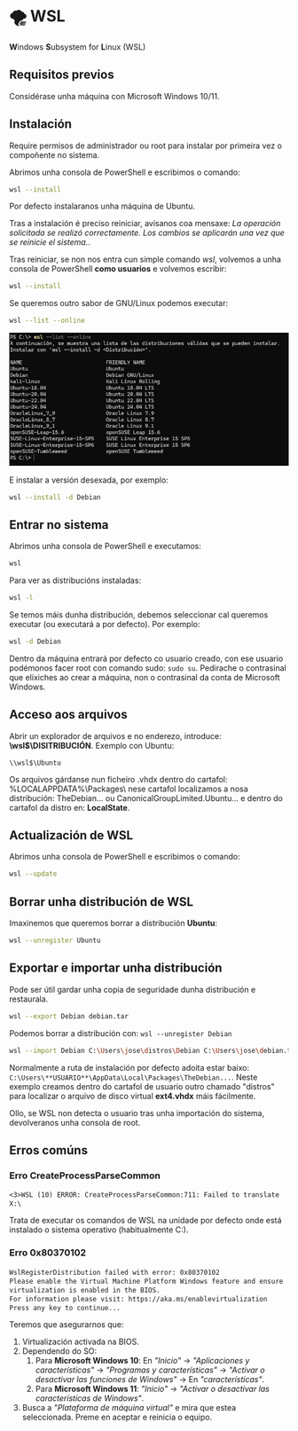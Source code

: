 # 🌪️ WSL
**W**indows **S**ubsystem for **L**inux (WSL)

## Requisitos previos

Considérase unha máquina con Microsoft Windows 10/11.

## Instalación

Require permisos de administrador ou root para instalar por primeira vez o compoñente no sistema.

Abrimos unha consola de PowerShell e escribimos o comando:

``` bash
wsl --install
```

Por defecto instalaranos unha máquina de Ubuntu.

Tras a instalación é preciso reiniciar, avísanos coa mensaxe: *La operación solicitada se realizó correctamente. Los cambios se aplicarán una vez que se reinicie el sistema.*.

Tras reiniciar, se non nos entra cun simple comando *wsl*, volvemos a unha consola de PowerShell **como usuarios** e volvemos escribir:

``` bash
wsl --install
```

Se queremos outro sabor de GNU/Linux podemos executar:

``` bash
wsl --list --online
```

![Lista de distribucións dispoñibles. Outubro 2024](images/wsl/2024-10-lista-distros.jpg "Lista de distribucións dispoñibles. Outubro 2024")

E instalar a versión desexada, por exemplo:

``` bash
wsl --install -d Debian
```

## Entrar no sistema

Abrimos unha consola de PowerShell e executamos:

``` bash
wsl
```

Para ver as distribucións instaladas:

``` bash
wsl -l
```

Se temos máis dunha distribución, debemos seleccionar cal queremos executar (ou executará a por defecto). Por exemplo:

``` bash
wsl -d Debian
```

Dentro da máquina entrará por defecto co usuario creado, con ese usuario podémonos facer root con comando sudo: ```sudo su```. Pedirache o contrasinal que elixiches ao crear a máquina, non o contrasinal da conta de Microsoft Windows.

## Acceso aos arquivos

Abrir un explorador de arquivos e no enderezo, introduce: **\\wsl$\DISITRIBUCIÓN**. Exemplo con Ubuntu:

~~~~
\\wsl$\Ubuntu
~~~~

Os arquivos gárdanse nun ficheiro .vhdx dentro do cartafol: %LOCALAPPDATA%\Packages\ nese cartafol localizamos a nosa distribución: TheDebian... ou CanonicalGroupLimited.Ubuntu... e dentro do cartafol da distro en: **LocalState**.

## Actualización de WSL

Abrimos unha consola de PowerShell e escribimos o comando:

``` bash
wsl --update
```

## Borrar unha distribución de WSL

Imaxinemos que queremos borrar a distribución **Ubuntu**:

~~~~ bash
wsl --unregister Ubuntu
~~~~

## Exportar e importar unha distribución

Pode ser útil gardar unha copia de seguridade dunha distribución e restaurala.

~~~~ bash
wsl --export Debian debian.tar
~~~~

Podemos borrar a distribución con: ```wsl --unregister Debian```

~~~~ bash
wsl --import Debian C:\Users\jose\distros\Debian C:\Users\jose\debian.tar 
~~~~

Normalmente a ruta de instalación por defecto adoita estar baixo: ```C:\Users\**USUARIO**\AppData\Local\Packages\TheDebian...```. Neste exemplo creamos dentro do cartafol de usuario outro chamado "distros" para localizar o arquivo de disco virtual **ext4.vhdx** máis fácilmente.

Ollo, se WSL non detecta o usuario tras unha importación do sistema, devolveranos unha consola de root.

## Erros comúns

### Erro CreateProcessParseCommon

~~~~
<3>WSL (10) ERROR: CreateProcessParseCommon:711: Failed to translate X:\
~~~~

Trata de executar os comandos de WSL na unidade por defecto onde está instalado o sistema operativo (habitualmente C:\).

### Erro 0x80370102

~~~~
WslRegisterDistribution failed with error: 0x80370102
Please enable the Virtual Machine Platform Windows feature and ensure virtualization is enabled in the BIOS.
For information please visit: https://aka.ms/enablevirtualization
Press any key to continue...
~~~~

Teremos que asegurarnos que:

1. Virtualización activada na BIOS.
2. Dependendo do SO:
    1. Para **Microsoft Windows 10**: En *"Inicio"* -> *"Aplicaciones y características"* -> *"Programas y características"* -> *"Activar o desactivar las funciones de Windows"* -> En *"características"*.
    2. Para **Microsoft Windows 11**: *"Inicio"* -> *"Activar o desactivar las características de Windows"*.
3. Busca a *"Plataforma de máquina virtual"* e mira que estea seleccionada. Preme en aceptar e reinicia o equipo.

